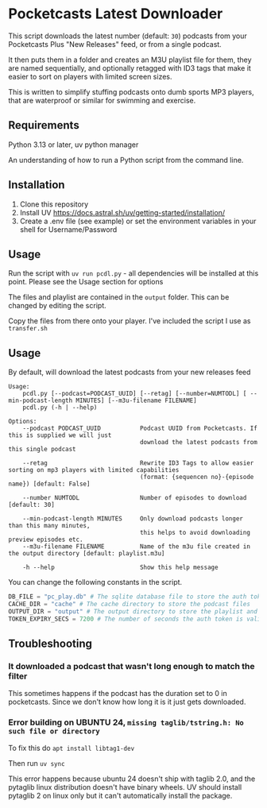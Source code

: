 # Pocketcasts Latest Downloader

This script downloads the latest number (default: `30`) podcasts from your Pocketcasts Plus "New Releases" feed, or from a single podcast.

It then puts them in a folder and creates an M3U playlist file for them, they are named sequentially, and optionally retagged with ID3 tags that make it easier to sort on players with limited screen sizes.

This is written to simplify stuffing podcasts onto dumb sports MP3 players, that are waterproof or similar for swimming and exercise.

## Requirements

Python 3.13 or later,  uv python manager

An understanding of how to run a Python script from the command line.

## Installation

1. Clone this repository
2. Install UV https://docs.astral.sh/uv/getting-started/installation/
3. Create a .env file (see example) or set the environment variables in your shell for Username/Password


## Usage

Run the script with `uv run pcdl.py` - all dependencies will be installed at this point.  Please see the Usage section for options

The files and playlist are contained in the `output` folder. This can be changed by editing the script.

Copy the files from there onto your player.  I've included the script I use as `transfer.sh`

## Usage

By default, will download the latest podcasts from your new releases feed
```
Usage:
    pcdl.py [--podcast=PODCAST_UUID] [--retag] [--number=NUMTODL] [ --min-podcast-length MINUTES] [--m3u-filename FILENAME]
    pcdl.py (-h | --help)

Options:
    --podcast PODCAST_UUID           Podcast UUID from Pocketcasts. If this is supplied we will just 
                                     download the latest podcasts from this single podcast
                                     
    --retag                          Rewrite ID3 Tags to allow easier sorting on mp3 players with limited capabilities
                                     (format: {sequencen no}-{episode name}) [default: False]
                                     
    --number NUMTODL                 Number of episodes to download [default: 30]
    
    --min-podcast-length MINUTES     Only download podcasts longer than this many minutes, 
                                     this helps to avoid downloading preview episodes etc.
    --m3u-filename FILENAME          Name of the m3u file created in the output directory [default: playlist.m3u]
    
    -h --help                        Show this help message

```

You can change the following constants in the script.
    
```python
DB_FILE = "pc_play.db" # The sqlite database file to store the auth token
CACHE_DIR = "cache" # The cache directory to store the podcast files
OUTPUT_DIR = "output" # The output directory to store the playlist and files
TOKEN_EXPIRY_SECS = 7200 # The number of seconds the auth token is valid for (2 hours). It will be automatically refreshed
```

## Troubleshooting

### It downloaded a podcast that wasn't long enough to match the filter 

This sometimes happens if the podcast has the duration set to 0 in pocketcasts.  Since we don't know how long it is it just gets downloaded.

### Error building on UBUNTU 24, `missing taglib/tstring.h: No such file or directory`

To fix this do `apt install libtag1-dev` 

Then run `uv sync`

This error happens because ubuntu 24 doesn't ship with taglib 2.0, and the pytaglib linux distribution doesn't have binary wheels.  UV should install pytaglib 2 on linux only but it can't automatically install the package.